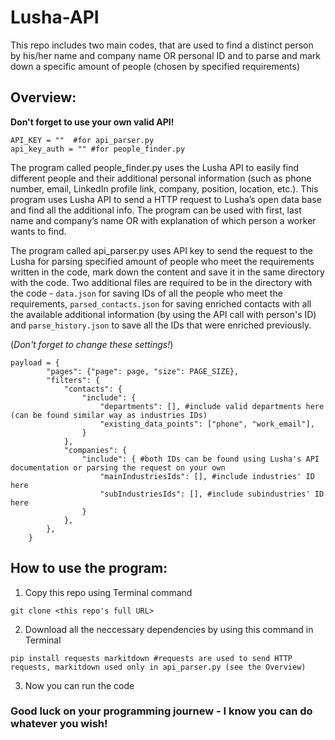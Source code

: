 # Lusha-API
This repo includes two main codes, that are used to find a distinct person by his/her name and company name OR personal ID and to parse and mark down a specific amount of people (chosen by specified requirements)
## Overview: 
**Don't forget to use your own valid API!**
```
API_KEY = ""  #for api_parser.py
api_key_auth = "" #for people_finder.py
```

The program called people_finder.py uses the Lusha API to easily find different people and their additional personal information (such as phone number, email, LinkedIn profile link, company, position, location, etc.). This program uses Lusha API to send a HTTP request to Lusha’s open data base and find all the additional info. The program can be used with first, last name and company’s name OR with explanation of which person a worker wants to find. 

The program called api_parser.py uses API key to send the request to the Lusha for parsing specified amount of people who meet the requirements written in the code, mark down the content and save it in the same directory with the code. Two additional files are required to be in the directory with the code - `data.json` for saving IDs of all the people who meet the requirements, `parsed_contacts.json` for saving enriched contacts with all the available additional information (by using the API call with person's ID) and `parse_history.json` to save all the IDs that were enriched previously. 


(*Don't forget to change these settings!*)
```
payload = {
        "pages": {"page": page, "size": PAGE_SIZE},
        "filters": {
            "contacts": {
                "include": {
                    "departments": [], #include valid departments here (can be found similar way as industries IDs)
                    "existing_data_points": ["phone", "work_email"],
                }
            },
            "companies": {
                "include": { #both IDs can be found using Lusha's API documentation or parsing the request on your own
                    "mainIndustriesIds": [], #include industries' ID here
                    "subIndustriesIds": [], #include subindustries' ID here
                }
            },
        },
    }
```
## How to use the program:
1. Copy this repo using Terminal command
```
git clone <this repo's full URL>
```
2. Download all the neccessary dependencies by using this command in Terminal
```
pip install requests markitdown #requests are used to send HTTP requests, markitdown used only in api_parser.py (see the Overview)
```
3. Now you can run the code

### Good luck on your programming journew - I know you can do whatever you wish!
